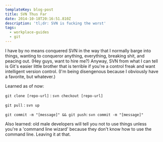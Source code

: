 ```yaml
---
templateKey: blog-post
title: SVN Thus Far
date: 2014-10-18T20:16:51.810Z
description: 'tl;dr: SVN is fucking the worst'
tags:
  - workplace-guides
  - git
---
```

<p>I have by no means conquered SVN in the way that I normally barge into things, wanting to conqueror anything, everything, breaking shit, and peacing out. (Hey guys, want to hire me?) Anyway, SVN from what I can tell is Git's easier little brother that is terrible if you're a control freak and want intelligent version control. (I'm being disengenous because I obviously have a favorite, but whatever.)</p>

<p>Learned as of now:</p>

<p><code>git clone [repo-url]</code> : <code>svn checkout [repo-url]</code></p>

<p><code>git pull</code> : <code>svn up</code></p>

<p><code>git commit -m "[message]" && git push</code>: <code>svn commit -m "[message]"</code></p>

<p>Also learned: old male developers will tell you not to use things unless you're a 'command line wizard' because they don't know how to use the command line. Leaving it at that.</p>
